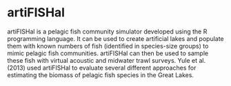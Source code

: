 artiFISHal
==========

artiFISHal is a pelagic fish community simulator developed using the R programming language. It can be used to create artificial lakes and populate them with known numbers of fish (identified in species-size groups) to mimic pelagic fish communities. artiFISHal can then be used to sample these fish with virtual acoustic and midwater trawl surveys. Yule et al. (2013) used artiFISHal to evaluate several different approaches for estimating the biomass of pelagic fish species in the Great Lakes.
